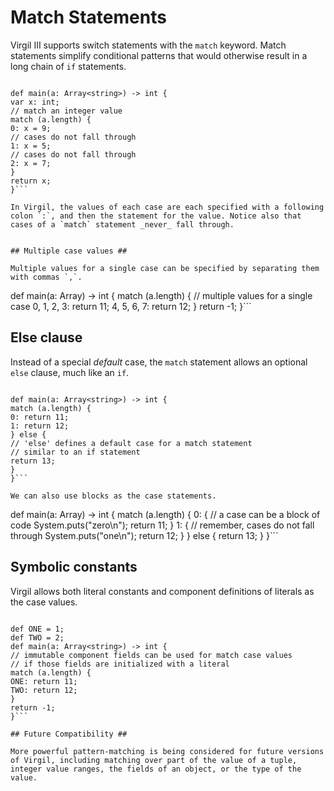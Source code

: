 # Match Statements #

Virgil III supports switch statements with the `match` keyword. Match statements simplify conditional patterns that would otherwise result in a long chain of `if` statements.

```

def main(a: Array<string>) -> int {
var x: int;
// match an integer value
match (a.length) {
0: x = 9;
// cases do not fall through
1: x = 5;
// cases do not fall through
2: x = 7;
}
return x;
}```

In Virgil, the values of each case are each specified with a following colon `:`, and then the statement for the value. Notice also that cases of a `match` statement _never_ fall through.


## Multiple case values ##

Multiple values for a single case can be specified by separating them with commas `,`.

```

def main(a: Array<string>) -> int {
match (a.length) {
// multiple values for a single case
0, 1, 2, 3: return 11;
4, 5, 6, 7: return 12;
}
return -1;
}```

## Else clause ##

Instead of a special _default_ case, the `match` statement allows an optional `else` clause, much like an `if`.

```

def main(a: Array<string>) -> int {
match (a.length) {
0: return 11;
1: return 12;
} else {
// 'else' defines a default case for a match statement
// similar to an if statement
return 13;
}
}```

We can also use blocks as the case statements.

```

def main(a: Array<string>) -> int {
match (a.length) {
0: {
// a case can be a block of code
System.puts("zero\n");
return 11;
}
1: {
// remember, cases do not fall through
System.puts("one\n");
return 12;
}
} else {
return 13;
}
}```


## Symbolic constants ##

Virgil allows both literal constants and component definitions of literals as the case values.

```

def ONE = 1;
def TWO = 2;
def main(a: Array<string>) -> int {
// immutable component fields can be used for match case values
// if those fields are initialized with a literal
match (a.length) {
ONE: return 11;
TWO: return 12;
}
return -1;
}```

## Future Compatibility ##

More powerful pattern-matching is being considered for future versions of Virgil, including matching over part of the value of a tuple, integer value ranges, the fields of an object, or the type of the value.